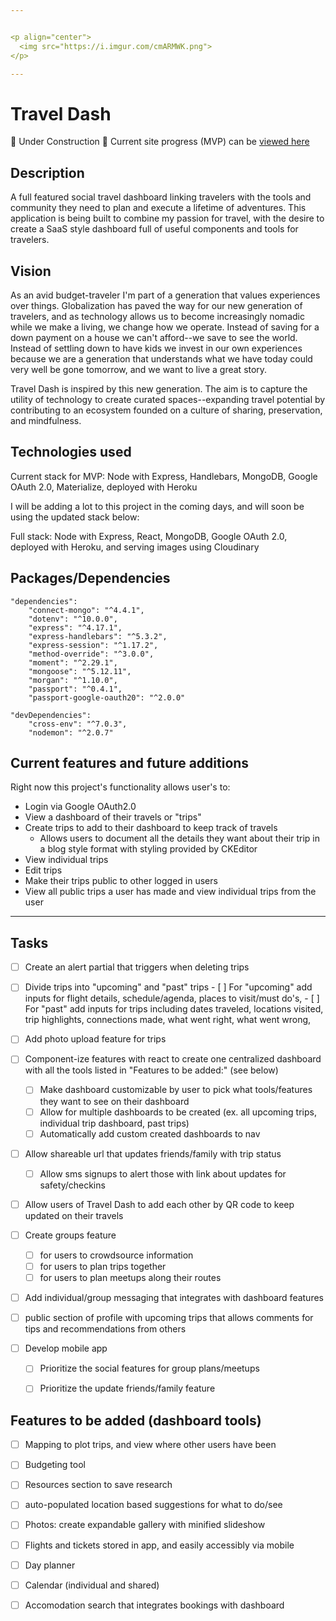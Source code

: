 ```yaml
---


<p align="center">
  <img src="https://i.imgur.com/cmARMWK.png">
</p>

---
```


# Travel Dash 

:construction:  Under Construction  :construction:  Current site progress (MVP) can be [viewed here](https://traveldashboard.herokuapp.com/) 


## Description

A full featured social travel dashboard linking travelers with the tools and community they need to plan and execute a lifetime of adventures. This application is being built to combine my passion for travel, with the desire to create a SaaS style dashboard full of useful components and tools for travelers.

<!-- <div align="center">
<img src="">
</div> -->

## Vision

As an avid budget-traveler I'm part of a generation that values experiences over things. Globalization has paved the way for our new generation of travelers, and as technology allows us to become increasingly nomadic while we make a living, we change how we operate. Instead of saving for a down payment on a house we can't afford--we save to see the world.  Instead of settling down to have kids we invest in our own experiences because we are a generation that understands what we have today could very well be gone tomorrow, and we want to live a great story. 

Travel Dash is inspired by this new generation. The aim is to capture the utility of technology to create curated spaces--expanding travel potential by contributing to an ecosystem founded on a culture of sharing, preservation, and mindfulness. 

## Technologies used

Current stack for MVP: Node with Express, Handlebars, MongoDB, Google OAuth 2.0, Materialize, deployed with Heroku

I will be adding a lot to this project in the coming days, and will soon be using the updated stack below:

Full stack: Node with Express, React, MongoDB, Google OAuth 2.0, deployed with Heroku, and serving images using Cloudinary


## Packages/Dependencies

    "dependencies": 
        "connect-mongo": "^4.4.1",
        "dotenv": "^10.0.0",
        "express": "^4.17.1",
        "express-handlebars": "^5.3.2",
        "express-session": "^1.17.2",
        "method-override": "^3.0.0",
        "moment": "^2.29.1",
        "mongoose": "^5.12.11",
        "morgan": "^1.10.0",
        "passport": "^0.4.1",
        "passport-google-oauth20": "^2.0.0"
    
    "devDependencies": 
        "cross-env": "^7.0.3",
        "nodemon": "^2.0.7"


## Current features and future additions

Right now this project's functionality allows user's to:
- Login via Google OAuth2.0 
- View a dashboard of their travels or "trips" 
- Create trips to add to their dashboard to keep track of travels 
    - Allows users to document all the details they want about their trip in a blog style format with styling provided by CKEditor
- View individual trips
- Edit trips
- Make their trips public to other logged in users
- View all public trips a user has made and view individual trips from the user

---

## Tasks
    
   - [ ] Create an alert partial that triggers when deleting trips
   - [ ] Divide trips into "upcoming" and "past" trips 
            - [ ] For "upcoming" add inputs for flight details, schedule/agenda, places to visit/must do's,
            - [ ] For "past" add inputs for trips including dates traveled, locations visited, trip highlights, connections made, what went right, what went wrong, 
   - [ ] Add photo upload feature for trips 

   - [ ] Component-ize features with react to create one centralized dashboard with all the tools listed in "Features to be added:" (see below)
        - [ ] Make dashboard customizable by user to pick what tools/features they want to see on their dashboard
        - [ ] Allow for multiple dashboards to be created (ex. all upcoming trips, individual trip dashboard, past trips)
        - [ ] Automatically add custom created dashboards to nav 

   - [ ] Allow shareable url that updates friends/family with trip status 
        - [ ] Allow sms signups to alert those with link about updates for safety/checkins
   - [ ] Allow users of Travel Dash to add each other by QR code to keep updated on their travels

   - [ ] Create groups feature 
        - [ ] for users to crowdsource information 
        - [ ] for users to plan trips together
        - [ ] for users to plan meetups along their routes
   - [ ] Add individual/group messaging that integrates with dashboard features
   - [ ] public section of profile with upcoming trips that allows comments for tips and recommendations from others

   - [ ] Develop mobile app
        - [ ] Prioritize the social features for group plans/meetups
        - [ ] Prioritize the update friends/family feature


## Features to be added (dashboard tools)
   - [ ] Mapping to plot trips, and view where other users have been
   - [ ] Budgeting tool 
   - [ ] Resources section to save research 
   - [ ] auto-populated location based suggestions for what to do/see 
   - [ ] Photos: create expandable gallery with minified slideshow
   - [ ] Flights and tickets stored in app, and easily accessibly via mobile
   - [ ] Day planner
   - [ ] Calendar (individual and shared)
   - [ ] Accomodation search that integrates bookings with dashboard




